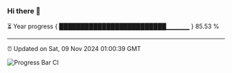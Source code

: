 ### Hi there 👋

⏳ Year progress { █████████████████████████▁▁▁▁▁ } 85.53 %

---

⏰ Updated on Sat, 09 Nov 2024 01:00:39 GMT

![Progress Bar CI](https://github.com/liununu/liununu/workflows/Progress%20Bar%20CI/badge.svg)
